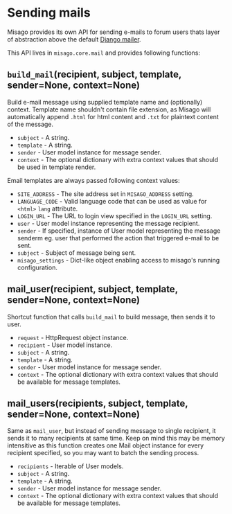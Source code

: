 Sending mails
=============


Misago provides its own API for sending e-mails to forum users thats layer of abstraction above the default [Django mailer](https://docs.djangoproject.com/en/dev/topics/email/).

This API lives in `misago.core.mail` and provides following functions:


## `build_mail`(recipient, subject, template, sender=None, context=None)

Build e-mail message using supplied template name and (optionally) context. Template name shouldn't contain file extension, as Misago will automatically append `.html` for html content and `.txt` for plaintext content of the message.

* `subject` - A string.
* `template` - A string.
* `sender` - User model instance for message sender.
* `context` - The optional dictionary with extra context values that should be used in template render.

Email templates are always passed following context values:

* `SITE_ADDRESS` - The site address set in `MISAGO_ADDRESS` setting.
* `LANGUAGE_CODE` - Valid language code that can be used as value for `<html>` `lang` attribute.
* `LOGIN_URL` - The URL to login view specified in the `LOGIN_URL` setting.
* `user` - User model instance representing the message recipient.
* `sender` - If specified, instance of User model representing the message senderm eg. user that performed the action that triggered e-mail to be sent.
* `subject` - Subject of message being sent.
* `misago_settings` - Dict-like object enabling access to misago's running configuration.


## mail_user(recipient, subject, template, sender=None, context=None)

Shortcut function that calls `build_mail` to build message, then sends it to user.

* `request` - HttpRequest object instance.
* `recipient` - User model instance.
* `subject` - A string.
* `template` - A string.
* `sender` - User model instance for message sender.
* `context` - The optional dictionary with extra context values that should be available for message templates.


## mail_users(recipients, subject, template, sender=None, context=None)

Same as `mail_user`, but instead of sending message to single recipient, it sends it to many recipients at same time. Keep on mind this may be memory intensitive as this function creates one Mail object instance for every recipient specified, so you may want to batch the sending process.

* `recipients` - Iterable of User models.
* `subject` - A string.
* `template` - A string.
* `sender` - User model instance for message sender.
* `context` - The optional dictionary with extra context values that should be available for message templates.